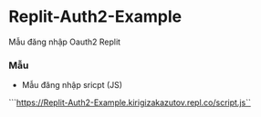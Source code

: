 # Replit-Auth2-Example
Mẫu đăng nhập Oauth2 Replit
### Mẫu 
- Mẫu đăng nhập sricpt (JS)

```https://Replit-Auth2-Example.kirigizakazutov.repl.co/script.js``
